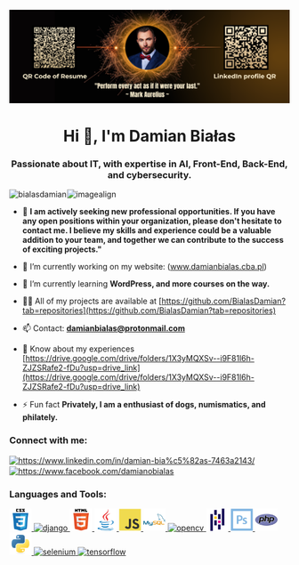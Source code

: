 ![Masterhead](https://github.com/BialasDamian/About_Me/blob/main/Resume%20profile%20QR.png)
<h1 align="center">Hi 👋, I'm Damian Białas</h1>
<h3 align="center">Passionate about IT, with expertise in AI, Front-End, Back-End, and cybersecurity.</h3>
<img align = "right" alt="imagealign" width="400" src="https://media1.giphy.com/media/3o85xxpDp9J4Jlv62Q/giphy.gif?cid=ecf05e47nq0lwjz1d4sch2c6d2n7k8sqdk8a67uveo8dix6t&ep=v1_gifs_related&rid=giphy.gif&ct=g">
<p align="left"> <img src="https://komarev.com/ghpvc/?username=bialasdamian&label=Profile%20views&color=0e75b6&style=flat" alt="bialasdamian" /> </p>

- 💬 **I am actively seeking new professional opportunities. If you have any open positions within your organization, please don't hesitate to contact me. I believe my skills and experience could be a valuable addition to your team, and together we can contribute to the success of exciting projects."**

- 🔭 I’m currently working on my website: (www.damianbialas.cba.pl)

- 🌱 I’m currently learning **WordPress, and more courses on the way.**

- 👨‍💻 All of my projects are available at [https://github.com/BialasDamian?tab=repositories](https://github.com/BialasDamian?tab=repositories)

- 📫 Contact: **damianbialas@protonmail.com** 

- 📄 Know about my experiences [https://drive.google.com/drive/folders/1X3yMQXSv--i9F81l6h-ZJZSRafe2-fDu?usp=drive_link](https://drive.google.com/drive/folders/1X3yMQXSv--i9F81l6h-ZJZSRafe2-fDu?usp=drive_link)

- ⚡ Fun fact **Privately, I am a enthusiast of dogs, numismatics, and philately.**

<h3 align="left">Connect with me:</h3>
<p align="left">
<a href="https://linkedin.com/in/https://www.linkedin.com/in/damian-bia%c5%82as-7463a2143/" target="blank"><img align="center" src="https://raw.githubusercontent.com/rahuldkjain/github-profile-readme-generator/master/src/images/icons/Social/linked-in-alt.svg" alt="https://www.linkedin.com/in/damian-bia%c5%82as-7463a2143/" height="30" width="40" /></a>
<a href="https://fb.com/https://www.facebook.com/damianobialas" target="blank"><img align="center" src="https://raw.githubusercontent.com/rahuldkjain/github-profile-readme-generator/master/src/images/icons/Social/facebook.svg" alt="https://www.facebook.com/damianobialas" height="30" width="40" /></a>
</p>

<h3 align="left">Languages and Tools:</h3>
<p align="left"> <a href="https://www.w3schools.com/css/" target="_blank" rel="noreferrer"> <img src="https://raw.githubusercontent.com/devicons/devicon/master/icons/css3/css3-original-wordmark.svg" alt="css3" width="40" height="40"/> </a> <a href="https://www.djangoproject.com/" target="_blank" rel="noreferrer"> <img src="https://cdn.worldvectorlogo.com/logos/django.svg" alt="django" width="40" height="40"/> </a> <a href="https://www.w3.org/html/" target="_blank" rel="noreferrer"> <img src="https://raw.githubusercontent.com/devicons/devicon/master/icons/html5/html5-original-wordmark.svg" alt="html5" width="40" height="40"/> </a> <a href="https://www.java.com" target="_blank" rel="noreferrer"> <img src="https://raw.githubusercontent.com/devicons/devicon/master/icons/java/java-original.svg" alt="java" width="40" height="40"/> </a> <a href="https://developer.mozilla.org/en-US/docs/Web/JavaScript" target="_blank" rel="noreferrer"> <img src="https://raw.githubusercontent.com/devicons/devicon/master/icons/javascript/javascript-original.svg" alt="javascript" width="40" height="40"/> </a> <a href="https://www.mysql.com/" target="_blank" rel="noreferrer"> <img src="https://raw.githubusercontent.com/devicons/devicon/master/icons/mysql/mysql-original-wordmark.svg" alt="mysql" width="40" height="40"/> </a> <a href="https://opencv.org/" target="_blank" rel="noreferrer"> <img src="https://www.vectorlogo.zone/logos/opencv/opencv-icon.svg" alt="opencv" width="40" height="40"/> </a> <a href="https://pandas.pydata.org/" target="_blank" rel="noreferrer"> <img src="https://raw.githubusercontent.com/devicons/devicon/2ae2a900d2f041da66e950e4d48052658d850630/icons/pandas/pandas-original.svg" alt="pandas" width="40" height="40"/> </a> <a href="https://www.photoshop.com/en" target="_blank" rel="noreferrer"> <img src="https://raw.githubusercontent.com/devicons/devicon/master/icons/photoshop/photoshop-line.svg" alt="photoshop" width="40" height="40"/> </a> <a href="https://www.php.net" target="_blank" rel="noreferrer"> <img src="https://raw.githubusercontent.com/devicons/devicon/master/icons/php/php-original.svg" alt="php" width="40" height="40"/> </a> <a href="https://www.python.org" target="_blank" rel="noreferrer"> <img src="https://raw.githubusercontent.com/devicons/devicon/master/icons/python/python-original.svg" alt="python" width="40" height="40"/> </a> <a href="https://www.selenium.dev" target="_blank" rel="noreferrer"> <img src="https://raw.githubusercontent.com/detain/svg-logos/780f25886640cef088af994181646db2f6b1a3f8/svg/selenium-logo.svg" alt="selenium" width="40" height="40"/> </a> <a href="https://www.tensorflow.org" target="_blank" rel="noreferrer"> <img src="https://www.vectorlogo.zone/logos/tensorflow/tensorflow-icon.svg" alt="tensorflow" width="40" height="40"/> </a> </p>
